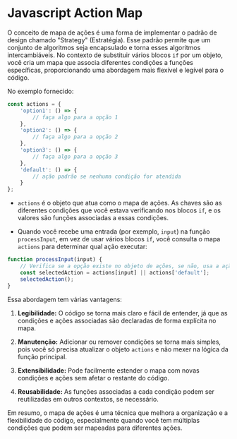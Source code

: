 # Javascript Action Map

O conceito de mapa de ações é uma forma de implementar o padrão de design chamado "Strategy" (Estratégia). Esse padrão permite que um conjunto de algoritmos seja encapsulado e torna esses algoritmos intercambiáveis. No contexto de substituir vários blocos `if` por um objeto, você cria um mapa que associa diferentes condições a funções específicas, proporcionando uma abordagem mais flexível e legível para o código.

No exemplo fornecido:

```javascript
const actions = {
    'option1': () => {
        // faça algo para a opção 1
    },
    'option2': () => {
        // faça algo para a opção 2
    },
    'option3': () => {
        // faça algo para a opção 3
    },
    'default': () => {
        // ação padrão se nenhuma condição for atendida
    }
};
```

- `actions` é o objeto que atua como o mapa de ações. As chaves são as diferentes condições que você estava verificando nos blocos `if`, e os valores são funções associadas a essas condições.

- Quando você recebe uma entrada (por exemplo, `input`) na função `processInput`, em vez de usar vários blocos `if`, você consulta o mapa `actions` para determinar qual ação executar:

```javascript
function processInput(input) {
    // Verifica se a opção existe no objeto de ações, se não, usa a ação padrão
    const selectedAction = actions[input] || actions['default'];
    selectedAction();
}
```

Essa abordagem tem várias vantagens:

1. **Legibilidade:** O código se torna mais claro e fácil de entender, já que as condições e ações associadas são declaradas de forma explícita no mapa.

2. **Manutenção:** Adicionar ou remover condições se torna mais simples, pois você só precisa atualizar o objeto `actions` e não mexer na lógica da função principal.

3. **Extensibilidade:** Pode facilmente estender o mapa com novas condições e ações sem afetar o restante do código.

4. **Reusabilidade:** As funções associadas a cada condição podem ser reutilizadas em outros contextos, se necessário.

Em resumo, o mapa de ações é uma técnica que melhora a organização e a flexibilidade do código, especialmente quando você tem múltiplas condições que podem ser mapeadas para diferentes ações.
